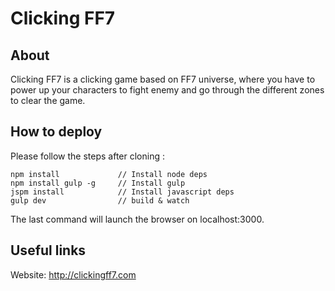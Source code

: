# Clicking FF7

## About

Clicking FF7 is a clicking game based on FF7 universe, where you have to power up your characters to fight enemy and go through the different zones to clear the game.

## How to deploy

Please follow the steps after cloning :

    npm install             // Install node deps
    npm install gulp -g     // Install gulp
    jspm install            // Install javascript deps
    gulp dev                // build & watch

The last command will launch the browser on localhost:3000.

## Useful links

Website: http://clickingff7.com
